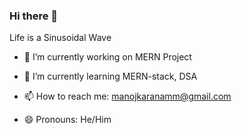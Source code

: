 ### Hi there 👋

Life is a Sinusoidal Wave

- 🔭 I’m currently working on MERN Project
- 🌱 I’m currently learning MERN-stack, DSA
- 📫 How to reach me: manojkaranamm@gmail.com
- 😄 Pronouns: He/Him
  
  <!--- 👯 I’m looking to collaborate on ...
- 🤔 I’m looking for help with ...
- 💬 Ask me about ...
- - ⚡ Fun fact:-->

